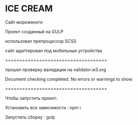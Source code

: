 # ICE CREAM
 Сайт мороженого

Проект созданный на GULP

использовал препроцессор SCSS

сайт адаптирован под мобильные устройства

====================================

прошел проверку валидации на validator.w3.org

Document checking completed. No errors or warnings to show.

====================================

Чтобы запустить проект:

Установить все зависимости : npm i

Запустить сборку : gulp
